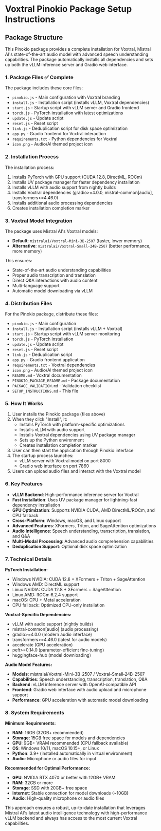 # Voxtral Pinokio Package Setup Instructions

## Package Structure

This Pinokio package provides a complete installation for Voxtral, Mistral AI's state-of-the-art audio model with advanced speech understanding capabilities. The package automatically installs all dependencies and sets up both the vLLM inference server and Gradio web interface.

### 1. Package Files ✅ Complete

The package includes these core files:
- `pinokio.js` - Main configuration with Voxtral branding
- `install.js` - Installation script (installs vLLM, Voxtral dependencies)
- `start.js` - Startup script with vLLM server and Gradio frontend
- `torch.js` - PyTorch installation with latest optimizations
- `update.js` - Update script
- `reset.js` - Reset script
- `link.js` - Deduplication script for disk space optimization
- `app.py` - Gradio frontend for Voxtral interaction
- `requirements.txt` - Python dependencies for Voxtral
- `icon.png` - Audio/AI themed project icon

### 2. Installation Process

The installation process:
1. Installs PyTorch with GPU support (CUDA 12.8, DirectML, ROCm)
2. Installs UV package manager for faster dependency installation
3. Installs vLLM with audio support from nightly builds
4. Installs Voxtral dependencies (gradio>=4.0.0, mistral-common[audio], transformers>=4.46.0)
5. Installs additional audio processing dependencies
6. Creates installation completion marker

### 3. Voxtral Model Integration

The package uses Mistral AI's Voxtral models:
- **Default**: `mistralai/Voxtral-Mini-3B-2507` (faster, lower memory)
- **Alternative**: `mistralai/Voxtral-Small-24B-2507` (better performance, more memory)

This ensures:
- State-of-the-art audio understanding capabilities
- Proper audio transcription and translation
- Direct Q&A interactions with audio content
- Multi-language support
- Automatic model downloading via vLLM

### 4. Distribution Files

For the Pinokio package, distribute these files:
- `pinokio.js` - Main configuration
- `install.js` - Installation script (installs vLLM + Voxtral)
- `start.js` - Startup script with vLLM server monitoring
- `torch.js` - PyTorch installation
- `update.js` - Update script
- `reset.js` - Reset script
- `link.js` - Deduplication script
- `app.py` - Gradio frontend application
- `requirements.txt` - Voxtral dependencies
- `icon.png` - Audio/AI themed project icon
- `README.md` - Voxtral documentation
- `PINOKIO_PACKAGE_README.md` - Package documentation
- `PACKAGE_VALIDATION.md` - Validation checklist
- `SETUP_INSTRUCTIONS.md` - This file

### 5. How It Works

1. User installs the Pinokio package (files above)
2. When they click "Install", it:
   - Installs PyTorch with platform-specific optimizations
   - Installs vLLM with audio support
   - Installs Voxtral dependencies using UV package manager
   - Sets up the Python environment
   - Creates installation completion marker
3. User can then start the application through Pinokio interface
4. The startup process launches:
   - vLLM server with Voxtral model on port 8000
   - Gradio web interface on port 7860
5. Users can upload audio files and interact with the Voxtral model

### 6. Key Features

- **vLLM Backend**: High-performance inference server for Voxtral
- **Fast Installation**: Uses UV package manager for lightning-fast dependency installation
- **GPU Optimization**: Supports NVIDIA CUDA, AMD DirectML/ROCm, and CPU fallback
- **Cross-Platform**: Windows, macOS, and Linux support
- **Advanced Features**: XFormers, Triton, and SageAttention optimizations
- **Audio Intelligence**: Speech understanding, transcription, translation, and Q&A
- **Multi-Modal Processing**: Advanced audio comprehension capabilities
- **Deduplication Support**: Optional disk space optimization

### 7. Technical Details

**PyTorch Installation:**
- Windows NVIDIA: CUDA 12.8 + XFormers + Triton + SageAttention
- Windows AMD: DirectML support
- Linux NVIDIA: CUDA 12.8 + XFormers + SageAttention
- Linux AMD: ROCm 6.2.4 support
- macOS: CPU + Metal acceleration
- CPU fallback: Optimized CPU-only installation

**Voxtral-Specific Dependencies:**
- vLLM with audio support (nightly builds)
- mistral-common[audio] (audio processing)
- gradio>=4.0.0 (modern audio interface)
- transformers>=4.46.0 (latest for audio models)
- accelerate (GPU acceleration)
- peft>=0.14.0 (parameter-efficient fine-tuning)
- huggingface-hub (model downloading)

**Audio Model Features:**
- **Models**: mistralai/Voxtral-Mini-3B-2507 / Voxtral-Small-24B-2507
- **Capabilities**: Speech understanding, transcription, translation, Q&A
- **Backend**: vLLM inference server with OpenAI-compatible API
- **Frontend**: Gradio web interface with audio upload and microphone support
- **Performance**: GPU acceleration with automatic model downloading

### 8. System Requirements

**Minimum Requirements:**
- **RAM**: 16GB (32GB+ recommended)
- **Storage**: 15GB free space for models and dependencies
- **GPU**: 9GB+ VRAM recommended (CPU fallback available)
- **OS**: Windows 10/11, macOS 10.15+, or Linux
- **Python**: 3.9+ (installed automatically in virtual environment)
- **Audio**: Microphone or audio files for input

**Recommended for Optimal Performance:**
- **GPU**: NVIDIA RTX 4070 or better with 12GB+ VRAM
- **RAM**: 32GB or more
- **Storage**: SSD with 20GB+ free space
- **Internet**: Stable connection for model downloads (~10GB)
- **Audio**: High-quality microphone or audio files

This approach ensures a robust, up-to-date installation that leverages Mistral AI's latest audio intelligence technology with high-performance vLLM backend and always has access to the most current Voxtral capabilities.